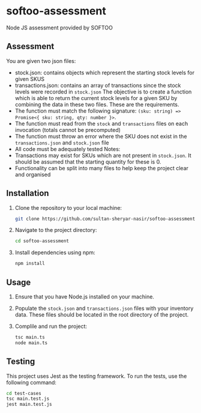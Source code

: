 # softoo-assessment
Node JS assessment provided by SOFTOO

## Assessment

You are given two json files:
 - stock.json: contains objects which represent the starting stock levels for given SKUS
 - transactions.json: contains an array of transactions since the stock levels were recorded in `stock.json`
The objective is to create a function which is able to return the current stock levels for a given SKU by combining the data in these two files. These are the requirements.
- The function must match the following signature: `(sku: string) => Promise<{ sku: string, qty: number }>`.
- The function must read from the `stock` and `transactions` files on each invocation (totals cannot be precomputed)
- The function must throw an error where the SKU does not exist in the `transactions.json` and `stock.json` file
- All code must be adequately tested
Notes:
- Transactions may exist for SKUs which are not present in `stock.json`. It should be assumed that the starting quantity for these is 0.
- Functionality can be split into many files to help keep the project clear and organised 

## Installation

1. Clone the repository to your local machine:

    ```bash
    git clone https://github.com/sultan-sheryar-nasir/softoo-assessment.git
    ```

2. Navigate to the project directory:

    ```bash
    cd softoo-assessment
    ```

3. Install dependencies using npm:

    ```bash
    npm install
    ```

## Usage

1. Ensure that you have Node.js installed on your machine.

2. Populate the `stock.json` and `transactions.json` files with your inventory data. These files should be located in the root directory of the project.

3. Complile and run the project:

    ```bash
    tsc main.ts
    node main.ts
    ```

## Testing

This project uses Jest as the testing framework. To run the tests, use the following command:

```bash
cd test-cases
tsc main.test.js
jest main.test.js
